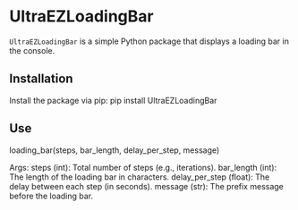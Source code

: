 # UltraEZLoadingBar

`UltraEZLoadingBar` is a simple Python package that displays a loading bar in the console. 

## Installation
Install the package via pip:
pip install UltraEZLoadingBar

## Use
loading_bar(steps, bar_length, delay_per_step, message)

Args:
    steps (int): Total number of steps (e.g., iterations).
    bar_length (int): The length of the loading bar in characters.
    delay_per_step (float): The delay between each step (in seconds).
    message (str): The prefix message before the loading bar.